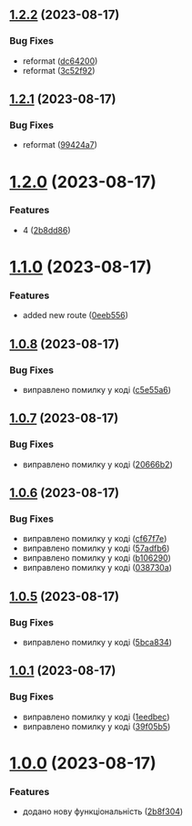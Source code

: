## [1.2.2](https://github.com/ecxluer/main_1/compare/v1.2.1...v1.2.2) (2023-08-17)


### Bug Fixes

* reformat ([dc64200](https://github.com/ecxluer/main_1/commit/dc6420028d08b46e77b71eba8b3b33b530443794))
* reformat ([3c52f92](https://github.com/ecxluer/main_1/commit/3c52f92fd0bac238d517759f7848d9e5409ebd59))

## [1.2.1](https://github.com/ecxluer/main_1/compare/v1.2.0...v1.2.1) (2023-08-17)


### Bug Fixes

* reformat ([99424a7](https://github.com/ecxluer/main_1/commit/99424a7903e7988bffe0490176befd19925ba003))

# [1.2.0](https://github.com/ecxluer/main_1/compare/v1.1.0...v1.2.0) (2023-08-17)


### Features

* 4 ([2b8dd86](https://github.com/ecxluer/main_1/commit/2b8dd86a709ab32beae43ffe279456919529f795))

# [1.1.0](https://github.com/ecxluer/main_1/compare/v1.0.8...v1.1.0) (2023-08-17)


### Features

* added new route ([0eeb556](https://github.com/ecxluer/main_1/commit/0eeb5568cfa70a706c04dc3be13398028987b89e))

## [1.0.8](https://github.com/ecxluer/main_1/compare/v1.0.7...v1.0.8) (2023-08-17)


### Bug Fixes

* виправлено помилку у коді ([c5e55a6](https://github.com/ecxluer/main_1/commit/c5e55a6cc76d5394a0d26951e07b9a25f2270d95))

## [1.0.7](https://github.com/ecxluer/main_1/compare/v1.0.6...v1.0.7) (2023-08-17)


### Bug Fixes

* виправлено помилку у коді ([20666b2](https://github.com/ecxluer/main_1/commit/20666b28d91e1a59b4f47d526753f565a110eff7))

## [1.0.6](https://github.com/ecxluer/main_1/compare/v1.0.5...v1.0.6) (2023-08-17)


### Bug Fixes

* виправлено помилку у коді ([cf67f7e](https://github.com/ecxluer/main_1/commit/cf67f7ed85b073749f42ea31910d4a23afcbb273))
* виправлено помилку у коді ([57adfb6](https://github.com/ecxluer/main_1/commit/57adfb6a584458c0e59fc78051fb2a4cc5d251d8))
* виправлено помилку у коді ([b106290](https://github.com/ecxluer/main_1/commit/b1062907af84095fa040270f0f5b8e72981a75b6))
* виправлено помилку у коді ([038730a](https://github.com/ecxluer/main_1/commit/038730a74e1f737e2f2792398cfd117e6760aae5))

## [1.0.5](https://github.com/ecxluer/main_1/compare/v1.0.4...v1.0.5) (2023-08-17)


### Bug Fixes

* виправлено помилку у коді ([5bca834](https://github.com/ecxluer/main_1/commit/5bca834231ef5a7f8d2a42341dd61ffab61ad57b))

## [1.0.1](https://github.com/ecxluer/main_1/compare/v1.0.0...v1.0.1) (2023-08-17)


### Bug Fixes

* виправлено помилку у коді ([1eedbec](https://github.com/ecxluer/main_1/commit/1eedbec35d49170022fcdb7ae8fcea1c93de4d36))
* виправлено помилку у коді ([39f05b5](https://github.com/ecxluer/main_1/commit/39f05b5f196b069ad7cf4f10fa2a25d7655b6a5a))

# [1.0.0](https://github.com/ecxluer/main_1/compare/2b8f304c176cd9363efc11035879d475085e0052...v1.0.0) (2023-08-17)


### Features

* додано нову функціональність ([2b8f304](https://github.com/ecxluer/main_1/commit/2b8f304c176cd9363efc11035879d475085e0052))
